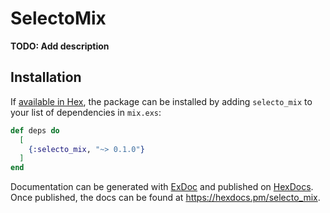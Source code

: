 # SelectoMix

**TODO: Add description**

## Installation

If [available in Hex](https://hex.pm/docs/publish), the package can be installed
by adding `selecto_mix` to your list of dependencies in `mix.exs`:

```elixir
def deps do
  [
    {:selecto_mix, "~> 0.1.0"}
  ]
end
```

Documentation can be generated with [ExDoc](https://github.com/elixir-lang/ex_doc)
and published on [HexDocs](https://hexdocs.pm). Once published, the docs can
be found at <https://hexdocs.pm/selecto_mix>.

